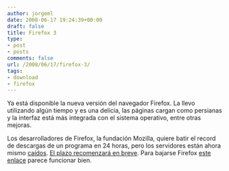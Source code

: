 ```yaml
---
author: jorgeml
date: 2008-06-17 19:24:39+00:00
draft: false
title: Firefox 3
type: 
- post
- posts
comments: false
url: /2008/06/17/firefox-3/
tags:
- download
- firefox
---
```


Ya está disponible la nueva versión del navegador Firefox. La llevo utilizando algún tiempo y es una delicia, las páginas cargan como persianas y la interfaz está más integrada con el sistema operativo, entre otras mejoras.

Los desarrolladores de Firefox, la fundación Mozilla, quiere batir el record de descargas de un programa en 24 horas, pero los servidores están ahora mismo [caídos](http://www.soitu.es/soitu/2008/06/17/vidadigital/1213725752_202090.html). [El plazo recomenzará en breve](http://blog.mozilla.com/blog/2008/06/17/firefox-3-coming-soon/). Para bajarse Firefox [este enlace](http://www.mozilla-europe.org/es/) parece funcionar bien.
